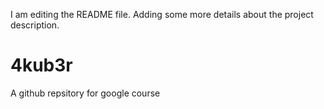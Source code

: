 I am editing the README file. Adding some more details about the project description.
# 4kub3r
A github repsitory for google course
